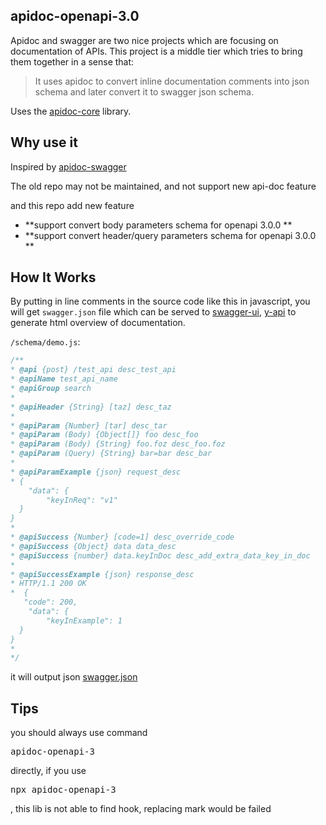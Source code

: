 ## apidoc-openapi-3.0

Apidoc and swagger are two nice projects which are focusing on documentation of APIs. 
This project is a middle tier which tries to bring them together in a sense that:
> It uses apidoc to convert inline documentation comments into json schema and later convert it to swagger json schema.

Uses the [apidoc-core](https://github.com/apidoc/apidoc-core) library.

## Why use it
Inspired by [apidoc-swagger](https://github.com/fsbahman/apidoc-swagger-3)  

The old repo may not be maintained, and not support new api-doc feature

and this repo add new feature  

- **support convert body parameters schema for openapi 3.0.0 **
- **support convert header/query parameters schema for openapi 3.0.0 **


## How It Works

By putting in line comments in the source code like this in javascript, you will get `swagger.json` file which can be served to [swagger-ui](https://github.com/swagger-api/swagger-ui), [y-api](https://github.com/YMFE/yapi) to generate html overview of documentation.

`/schema/demo.js`:
```js
/**
* @api {post} /test_api desc_test_api
* @apiName test_api_name
* @apiGroup search
*
* @apiHeader {String} [taz] desc_taz
*
* @apiParam {Number} [tar] desc_tar
* @apiParam (Body) {Object[]} foo desc_foo
* @apiParam (Body) {String} foo.foz desc_foo.foz
* @apiParam (Query) {String} bar=bar desc_bar
*
* @apiParamExample {json} request_desc
* {
    "data": {
        "keyInReq": "v1"
  }
}
*
* @apiSuccess {Number} [code=1] desc_override_code
* @apiSuccess {Object} data data_desc
* @apiSuccess {number} data.keyInDoc desc_add_extra_data_key_in_doc
*
* @apiSuccessExample {json} response_desc
* HTTP/1.1 200 OK
*  {
   "code": 200,
    "data": {
        "keyInExample": 1
  }
}
*
*/
```


it will output json [swagger.json](./doc/swagger.json)

## Tips
you should always use command <pre>apidoc-openapi-3</pre> directly, if you use <pre>npx apidoc-openapi-3</pre>, this lib is not able to find hook, replacing mark would be failed
